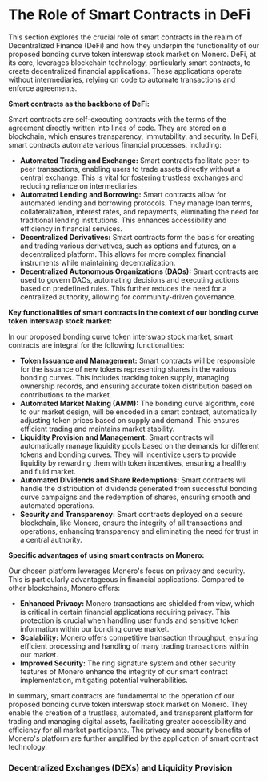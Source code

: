 # The Role of Smart Contracts in DeFi

This section explores the crucial role of smart contracts in the realm of Decentralized Finance (DeFi) and how they underpin the functionality of our proposed bonding curve token interswap stock market on Monero.  DeFi, at its core, leverages blockchain technology, particularly smart contracts, to create decentralized financial applications. These applications operate without intermediaries, relying on code to automate transactions and enforce agreements.

**Smart contracts as the backbone of DeFi:**

Smart contracts are self-executing contracts with the terms of the agreement directly written into lines of code.  They are stored on a blockchain, which ensures transparency, immutability, and security.  In DeFi, smart contracts automate various financial processes, including:

* **Automated Trading and Exchange:**  Smart contracts facilitate peer-to-peer transactions, enabling users to trade assets directly without a central exchange.  This is vital for fostering trustless exchanges and reducing reliance on intermediaries.
* **Automated Lending and Borrowing:**  Smart contracts allow for automated lending and borrowing protocols.  They manage loan terms, collateralization, interest rates, and repayments, eliminating the need for traditional lending institutions.  This enhances accessibility and efficiency in financial services.
* **Decentralized Derivatives:**  Smart contracts form the basis for creating and trading various derivatives, such as options and futures, on a decentralized platform.  This allows for more complex financial instruments while maintaining decentralization.
* **Decentralized Autonomous Organizations (DAOs):** Smart contracts are used to govern DAOs, automating decisions and executing actions based on predefined rules.  This further reduces the need for a centralized authority, allowing for community-driven governance.

**Key functionalities of smart contracts in the context of our bonding curve token interswap stock market:**

In our proposed bonding curve token interswap stock market, smart contracts are integral for the following functionalities:

* **Token Issuance and Management:** Smart contracts will be responsible for the issuance of new tokens representing shares in the various bonding curves.  This includes tracking token supply, managing ownership records, and ensuring accurate token distribution based on contributions to the market.
* **Automated Market Making (AMM):**  The bonding curve algorithm, core to our market design, will be encoded in a smart contract, automatically adjusting token prices based on supply and demand. This ensures efficient trading and maintains market stability.
* **Liquidity Provision and Management:** Smart contracts will automatically manage liquidity pools based on the demands for different tokens and bonding curves.  They will incentivize users to provide liquidity by rewarding them with token incentives, ensuring a healthy and fluid market.
* **Automated Dividends and Share Redemptions:**  Smart contracts will handle the distribution of dividends generated from successful bonding curve campaigns and the redemption of shares, ensuring smooth and automated operations.
* **Security and Transparency:** Smart contracts deployed on a secure blockchain, like Monero, ensure the integrity of all transactions and operations, enhancing transparency and eliminating the need for trust in a central authority.

**Specific advantages of using smart contracts on Monero:**

Our chosen platform leverages Monero's focus on privacy and security. This is particularly advantageous in financial applications.  Compared to other blockchains, Monero offers:

* **Enhanced Privacy:** Monero transactions are shielded from view, which is critical in certain financial applications requiring privacy.  This protection is crucial when handling user funds and sensitive token information within our bonding curve market.
* **Scalability:** Monero offers competitive transaction throughput, ensuring efficient processing and handling of many trading transactions within our market.
* **Improved Security:**  The ring signature system and other security features of Monero enhance the integrity of our smart contract implementation, mitigating potential vulnerabilities.

In summary, smart contracts are fundamental to the operation of our proposed bonding curve token interswap stock market on Monero.  They enable the creation of a trustless, automated, and transparent platform for trading and managing digital assets, facilitating greater accessibility and efficiency for all market participants.  The privacy and security benefits of Monero's platform are further amplified by the application of smart contract technology.


### Decentralized Exchanges (DEXs) and Liquidity Provision
